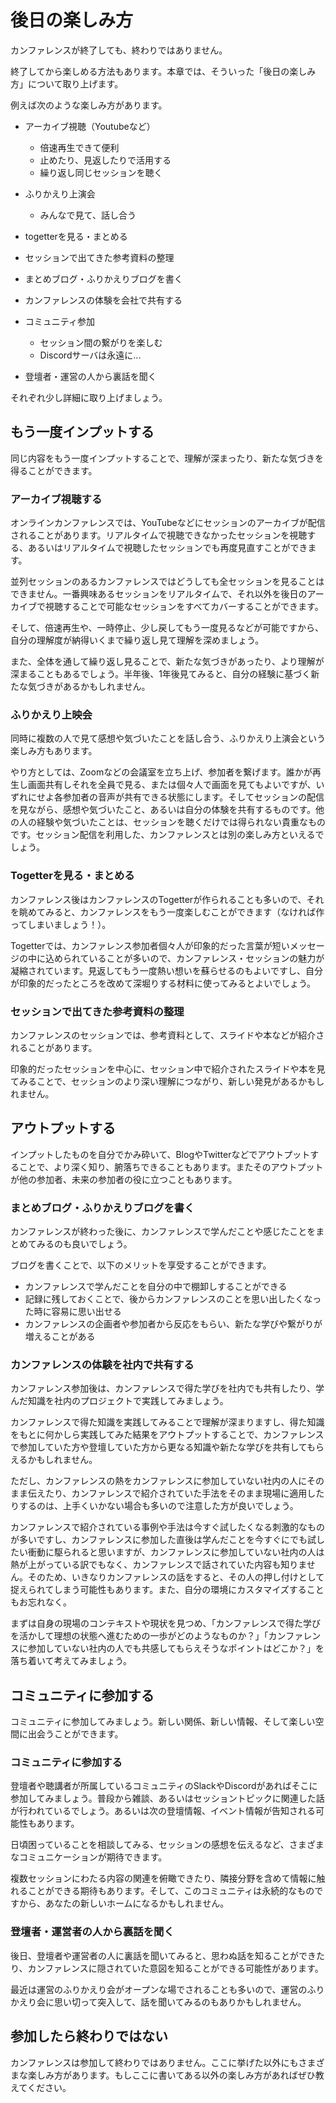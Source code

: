 # 後日の楽しみ方

カンファレンスが終了しても、終わりではありません。

終了してから楽しめる方法もあります。本章では、そういった「後日の楽しみ方」について取り上げます。

例えば次のような楽しみ方があります。

- アーカイブ視聴（Youtubeなど）
    - 倍速再生できて便利
    - 止めたり、見返したりで活用する
    - 繰り返し同じセッションを聴く
- ふりかえり上演会
    - みんなで見て、話し合う
- togetterを見る・まとめる
- セッションで出てきた参考資料の整理
- まとめブログ・ふりかえりブログを書く
- カンファレンスの体験を会社で共有する

- コミュニティ参加
    - セッション間の繋がりを楽しむ
    - Discordサーバは永遠に...
- 登壇者・運営の人から裏話を聞く

それぞれ少し詳細に取り上げましょう。

## もう一度インプットする

同じ内容をもう一度インプットすることで、理解が深まったり、新たな気づきを得ることができます。

### アーカイブ視聴する

オンラインカンファレンスでは、YouTubeなどにセッションのアーカイブが配信されることがあります。リアルタイムで視聴できなかったセッションを視聴する、あるいはリアルタイムで視聴したセッションでも再度見直すことができます。

並列セッションのあるカンファレンスではどうしても全セッションを見ることはできません。一番興味あるセッションをリアルタイムで、それ以外を後日のアーカイブで視聴することで可能なセッションをすべてカバーすることができます。

そして、倍速再生や、一時停止、少し戻してもう一度見るなどが可能ですから、自分の理解度が納得いくまで繰り返し見て理解を深めましょう。

また、全体を通して繰り返し見ることで、新たな気づきがあったり、より理解が深まることもあるでしょう。半年後、1年後見てみると、自分の経験に基づく新たな気づきがあるかもしれません。

### ふりかえり上映会

同時に複数の人で見て感想や気づいたことを話し合う、ふりかえり上演会という楽しみ方もあります。

やり方としては、Zoomなどの会議室を立ち上げ、参加者を繋げます。誰かが再生し画面共有しそれを全員で見る、または個々人で画面を見てもよいですが、いずれにせよ各参加者の音声が共有できる状態にします。そしてセッションの配信を見ながら、感想や気づいたこと、あるいは自分の体験を共有するものです。他の人の経験や気づいたことは、セッションを聴くだけでは得られない貴重なものです。セッション配信を利用した、カンファレンスとは別の楽しみ方といえるでしょう。

### Togetterを見る・まとめる

カンファレンス後はカンファレンスのTogetterが作られることも多いので、それを眺めてみると、カンファレンスをもう一度楽しむことができます（なければ作ってしまいましょう！）。

Togetterでは、カンファレンス参加者個々人が印象的だった言葉が短いメッセージの中に込められていることが多いので、カンファレンス・セッションの魅力が凝縮されています。見返してもう一度熱い想いを蘇らせるのもよいですし、自分が印象的だったところを改めて深堀りする材料に使ってみるとよいでしょう。

### セッションで出てきた参考資料の整理

カンファレンスのセッションでは、参考資料として、スライドや本などが紹介されることがあります。

印象的だったセッションを中心に、セッション中で紹介されたスライドや本を見てみることで、セッションのより深い理解につながり、新しい発見があるかもしれません。

## アウトプットする

インプットしたものを自分でかみ砕いて、BlogやTwitterなどでアウトプットすることで、より深く知り、腑落ちできることもあります。またそのアウトプットが他の参加者、未来の参加者の役に立つこともあります。

### まとめブログ・ふりかえりブログを書く

カンファレンスが終わった後に、カンファレンスで学んだことや感じたことをまとめてみるのも良いでしょう。

ブログを書くことで、以下のメリットを享受することができます。

- カンファレンスで学んだことを自分の中で棚卸しすることができる
- 記録に残しておくことで、後からカンファレンスのことを思い出したくなった時に容易に思い出せる
- カンファレンスの企画者や参加者から反応をもらい、新たな学びや繋がりが増えることがある

### カンファレンスの体験を社内で共有する

カンファレンス参加後は、カンファレンスで得た学びを社内でも共有したり、学んだ知識を社内のプロジェクトで実践してみましょう。

カンファレンスで得た知識を実践してみることで理解が深まりますし、得た知識をもとに何かしら実践してみた結果をアウトプットすることで、カンファレンスで参加していた方や登壇していた方から更なる知識や新たな学びを共有してもらえるかもしれません。

ただし、カンファレンスの熱をカンファレンスに参加していない社内の人にそのまま伝えたり、カンファレンスで紹介されていた手法をそのまま現場に適用したりするのは、上手くいかない場合も多いので注意した方が良いでしょう。

カンファレンスで紹介されている事例や手法は今すぐ試したくなる刺激的なものが多いですし、カンファレンスに参加した直後は学んだことを今すぐにでも試したい衝動に駆られると思いますが、カンファレンスに参加していない社内の人は熱が上がっている訳でもなく、カンファレンスで話されていた内容も知りません。そのため、いきなりカンファレンスの話をすると、その人の押し付けとして捉えられてしまう可能性もあります。また、自分の環境にカスタマイズすることもお忘れなく。

まずは自身の現場のコンテキストや現状を見つめ、「カンファレンスで得た学びを活かして理想の状態へ進むための一歩がどのようなものか？」「カンファレンスに参加していない社内の人でも共感してもらえそうなポイントはどこか？」を落ち着いて考えてみましょう。

## コミュニティに参加する

コミュニティに参加してみましょう。新しい関係、新しい情報、そして楽しい空間に出会うことができます。

### コミュニティに参加する

登壇者や聴講者が所属しているコミュニティのSlackやDiscordがあればそこに参加してみましょう。普段から雑談、あるいはセッショントピックに関連した話が行われているでしょう。あるいは次の登壇情報、イベント情報が告知される可能性もあります。

日頃困っていることを相談してみる、セッションの感想を伝えるなど、さまざまなコミュニケーションが期待できます。

複数セッションにわたる内容の関連を俯瞰できたり、隣接分野を含めて情報に触れることができる期待もあります。そして、このコミュニティは永続的なものですから、あなたの新しいホームになるかもしれません。

### 登壇者・運営者の人から裏話を聞く

後日、登壇者や運営者の人に裏話を聞いてみると、思わぬ話を知ることができたり、カンファレンスに隠されていた意図を知ることができる可能性があります。

最近は運営のふりかえり会がオープンな場でされることも多いので、運営のふりかえり会に思い切って突入して、話を聞いてみるのもありかもしれません。

## 参加したら終わりではない

カンファレンスは参加して終わりではありません。ここに挙げた以外にもさまざまな楽しみ方があります。もしここに書いてある以外の楽しみ方があればぜひ教えてください。

